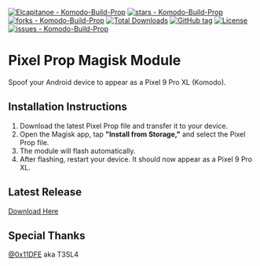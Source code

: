 <p align="center">
  
[![Elcapitanoe - Komodo-Build-Prop](https://img.shields.io/static/v1?label=Elcapitanoe&message=Komodo-Build-Prop&color=blue&logo=github)](https://github.com/Elcapitanoe/Komodo-Build-Prop "Go to GitHub repo")
[![stars - Komodo-Build-Prop](https://img.shields.io/github/stars/Elcapitanoe/Komodo-Build-Prop?style=social)](https://github.com/Elcapitanoe/Komodo-Build-Prop)
[![forks - Komodo-Build-Prop](https://img.shields.io/github/forks/Elcapitanoe/Komodo-Build-Prop?style=social)](https://github.com/Elcapitanoe/Komodo-Build-Prop)
[![Total Downloads](https://img.shields.io/github/downloads/Elcapitanoe/Komodo-Build-Prop/total?color=blue)](https://github.com/Elcapitanoe/Komodo-Build-Prop)
[![GitHub tag](https://img.shields.io/github/tag/Elcapitanoe/Komodo-Build-Prop?include_prereleases=&sort=semver&color=blue)](https://github.com/Elcapitanoe/Komodo-Build-Prop/releases/)
[![License](https://img.shields.io/badge/License-MIT-blue)](#license)
[![issues - Komodo-Build-Prop](https://img.shields.io/github/issues/Elcapitanoe/Komodo-Build-Prop?color=blue)](https://github.com/Elcapitanoe/Komodo-Build-Prop/issues)

</p>


# Pixel Prop Magisk Module  
Spoof your Android device to appear as a Pixel 9 Pro XL (Komodo).

## Installation Instructions 
1. Download the latest Pixel Prop file and transfer it to your device.  
2. Open the Magisk app, tap **"Install from Storage,"** and select the Pixel Prop file.  
3. The module will flash automatically.  
4. After flashing, restart your device. It should now appear as a Pixel 9 Pro XL.

## Latest Release
[Download Here](https://github.com/Elcapitanoe/Komodo-Build-Prop/releases)

## Special Thanks
[@0x11DFE](https://github.com/0x11DFE) aka T3SL4
